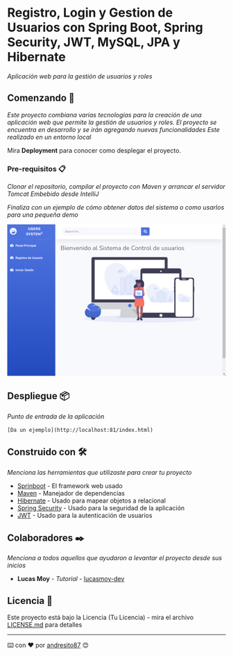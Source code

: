 # Registro, Login y Gestion de Usuarios con Spring Boot, Spring Security, JWT, MySQL, JPA y Hibernate


_Aplicación web para la gestión de usuarios y roles_

## Comenzando 🚀

_Este proyecto combiana varias tecnologías para la creación de una aplicación web que permite la gestión de usuarios y roles. El proyecto se encuentra en desarrollo y se irán agregando nuevas funcionalidades
Este realizado en un entorno local_

Mira **Deployment** para conocer como desplegar el proyecto.


### Pre-requisitos 📋

_Clonar el repositorio, compilar el proyecto con Maven y arrancar el servidor Tomcat Embebido desde IntelliJ_


_Finaliza con un ejemplo de cómo obtener datos del sistema o como usarlos para una pequeña demo_

![Imagen de ejemplo](app.png)

## Despliegue 📦

_Punto de entrada de la aplicación_

```
[Da un ejemplo](http://localhost:81/index.html)
```

## Construido con 🛠️

_Menciona las herramientas que utilizaste para crear tu proyecto_

* [Sprinboot](https://spring.io/projects/spring-boot) - El framework web usado
* [Maven](https://maven.apache.org/) - Manejador de dependencias
* [Hibernate](https://hibernate.org/) - Usado para mapear objetos a relacional
* [Spring Security](https://spring.io/projects/spring-security) - Usado para la seguridad de la aplicación
* [JWT](https://jwt.io/) - Usado para la autenticación de usuarios



## Colaboradores ✒️

_Menciona a todos aquellos que ayudaron a levantar el proyecto desde sus inicios_

* **Lucas Moy** - *Tutorial* - [lucasmoy-dev](https://github.com/lucasmoy-dev)


## Licencia 📄

Este proyecto está bajo la Licencia (Tu Licencia) - mira el archivo [LICENSE.md](LICENSE.md) para detalles

---
⌨️ con ❤️ por [andresito87](https://github.com/andresito87) 😊
